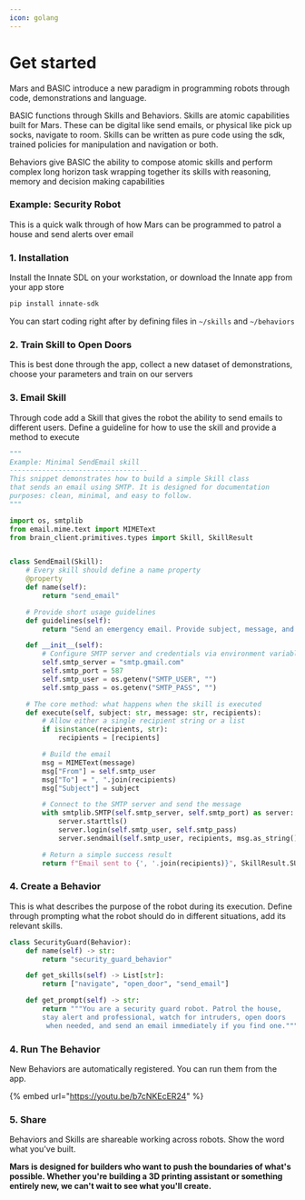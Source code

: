 ```yaml
---
icon: golang
---
```


# Get started

Mars and BASIC introduce a new paradigm in programming robots through code, demonstrations and language.

BASIC functions through Skills and Behaviors. Skills are atomic capabilities built for Mars. These can be digital like send emails, or physical like pick up socks, navigate to room. Skills can be written as pure code using the sdk, trained policies for manipulation and navigation or both.

Behaviors give BASIC the ability to compose atomic skills and perform complex long horizon task wrapping together its skills with reasoning, memory and decision making capabilities

### Example: Security Robot

This is a quick walk through of how Mars can be programmed to patrol a house and send alerts over email

### 1. Installation

Install the Innate SDL on your workstation, or download the Innate app from your app store

```bash
pip install innate-sdk 
```

You can start coding right after by defining files in `~/skills` and `~/behaviors`

### 2. Train Skill to Open Doors

This is best done through the app, collect a new dataset of demonstrations, choose your parameters and train on our servers

### 3. Email Skill

Through code add a Skill that gives the robot the ability to send emails to different users. Define a guideline for how to use the skill and provide a method to execute

```python
"""
Example: Minimal SendEmail skill
----------------------------------
This snippet demonstrates how to build a simple Skill class
that sends an email using SMTP. It is designed for documentation
purposes: clean, minimal, and easy to follow.
"""

import os, smtplib
from email.mime.text import MIMEText
from brain_client.primitives.types import Skill, SkillResult


class SendEmail(Skill):
    # Every skill should define a name property
    @property
    def name(self):
        return "send_email"

    # Provide short usage guidelines
    def guidelines(self):
        return "Send an emergency email. Provide subject, message, and recipients."

    def __init__(self):
        # Configure SMTP server and credentials via environment variables
        self.smtp_server = "smtp.gmail.com"
        self.smtp_port = 587
        self.smtp_user = os.getenv("SMTP_USER", "")
        self.smtp_pass = os.getenv("SMTP_PASS", "")

    # The core method: what happens when the skill is executed
    def execute(self, subject: str, message: str, recipients):
        # Allow either a single recipient string or a list
        if isinstance(recipients, str):
            recipients = [recipients]

        # Build the email
        msg = MIMEText(message)
        msg["From"] = self.smtp_user
        msg["To"] = ", ".join(recipients)
        msg["Subject"] = subject

        # Connect to the SMTP server and send the message
        with smtplib.SMTP(self.smtp_server, self.smtp_port) as server:
            server.starttls()
            server.login(self.smtp_user, self.smtp_pass)
            server.sendmail(self.smtp_user, recipients, msg.as_string())

        # Return a simple success result
        return f"Email sent to {', '.join(recipients)}", SkillResult.SUCCESS

```

### 4. Create a Behavior

This is what describes the purpose of the robot during its execution. Define through prompting what the robot should do in different situations, add its relevant skills.

```python
class SecurityGuard(Behavior):
    def name(self) -> str:
        return "security_guard_behavior"

    def get_skills(self) -> List[str]:
        return ["navigate", "open_door", "send_email"]

    def get_prompt(self) -> str:
        return """You are a security guard robot. Patrol the house, 
        stay alert and professional, watch for intruders, open doors
         when needed, and send an email immediately if you find one."""


```

### 4. Run The Behavior

New Behaviors are automatically registered. You can run them from the app.

{% embed url="https://youtu.be/b7cNKEcER24" %}

### 5. Share

Behaviors and Skills are shareable working across robots. Show the word what you've built.

**Mars is designed for builders who want to push the boundaries of what's possible. Whether you're building a 3D printing assistant  or something entirely new, we can't wait to see what you'll create.**
